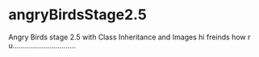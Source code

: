 # angryBirdsStage2.5
Angry Birds stage 2.5 with Class Inheritance and Images
hi freinds how r u...............................